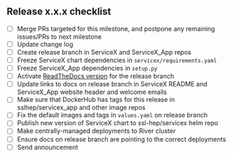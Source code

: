 ## Release x.x.x checklist
* [ ]  Merge PRs targeted for this milestone, and postpone any remaining issues/PRs to next milestone
* [ ]  Update change log
* [ ]  Create release branch in ServiceX and ServiceX_App repos
* [ ]  Freeze ServiceX chart dependencies in `servicex/requirements.yaml`
* [ ]  Freeze ServiceX_App dependencies in `setup.py`
* [ ]  Activate [ReadTheDocs version](https://readthedocs.org/projects/servicex/versions/) for the release branch
* [ ]  Update links to docs on release branch in ServiceX README and ServiceX_App website header and welcome emails
* [ ]  Make sure that DockerHub has tags for this release in sslhep/servicex_app and other image repos
* [ ]  Fix the default images and tags in `values.yaml` on release branch
* [ ]  Publish new version of ServiceX chart to ssl-hep/servicex helm repo
* [ ]  Make centrally-managed deployments to River cluster
* [ ]  Ensure docs on release branch are pointing to the correct deployments
* [ ]  Send announcement
